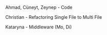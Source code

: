 Ahmad, Cüneyt, Zeynep - Code

Christian - Refactoring Single File to Multi File

Kataryna - Middleware (Mo, Di)
